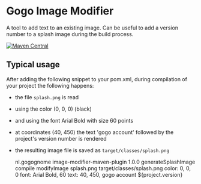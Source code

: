 # Gogo Image Modifier
A tool to add text to an existing image. Can be useful to add a version number to a splash image during the build process.

[![Maven Central](https://maven-badges.herokuapp.com/maven-central/nl.gogognome/image-modifier-maven-plugin/badge.svg?style=plastic)](https://maven-badges.herokuapp.com/maven-central/nl.gogognome/image-modifier-maven-plugin)

## Typical usage

After adding the following snippet to your pom.xml, during compilation of your project the following happens:

- the file `splash.png` is read
- using the color (0, 0, 0) (black)
- and using the font Arial Bold with size 60 points
- at coordinates (40, 450) the text 'gogo account' followed by the project's version number is rendered
- the resulting image file is saved as `target/classes/splash.png`


    <build>
        <plugins>
            <plugin>
                <groupId>nl.gogognome</groupId>
                <artifactId>image-modifier-maven-plugin</artifactId>
                <version>1.0.0</version>
                <executions>
                    <execution>
                        <id>generateSplashImage</id>
                        <phase>compile</phase>
                        <goals>
                            <goal>modifyImage</goal>
                        </goals>
                        <configuration>
                            <sourceImage>splash.png</sourceImage>
                            <destinationImage>target/classes/splash.png</destinationImage>
                            <commands>
                                <command>color: 0, 0, 0</command>
                                <command>font: Arial Bold, 60</command>
                                <command>text: 40, 450, gogo account ${project.version}</command>
                            </commands>
                        </configuration>
                    </execution>
                </executions>
            </plugin>
         </plugins>
     </build>
                  
